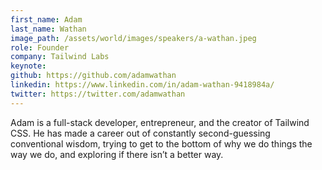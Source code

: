 ```yaml
---
first_name: Adam
last_name: Wathan
image_path: /assets/world/images/speakers/a-wathan.jpeg
role: Founder
company: Tailwind Labs
keynote:
github: https://github.com/adamwathan
linkedin: https://www.linkedin.com/in/adam-wathan-9418984a/
twitter: https://twitter.com/adamwathan
---
```


Adam is a full-stack developer, entrepreneur, and the creator of Tailwind CSS. He has made a career out of constantly second-guessing conventional wisdom, trying to get to the bottom of why we do things the way we do, and exploring if there isn’t a better way.